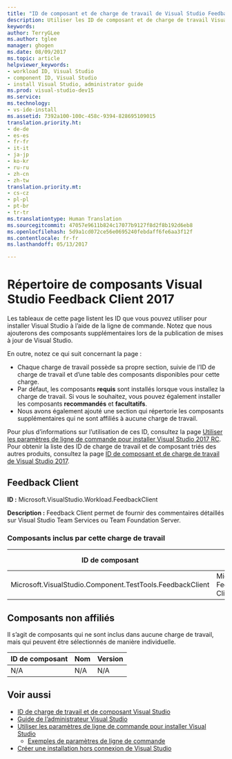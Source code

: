 ```yaml
---
title: "ID de composant et de charge de travail de Visual Studio Feedback Client 2017 | Microsoft Docs"
description: Utiliser les ID de composant et de charge de travail Visual Studio pour fournir des commentaires complets concernant Visual Studio Team Services ou Team Foundation Server
keywords: 
author: TerryGLee
ms.author: tglee
manager: ghogen
ms.date: 08/09/2017
ms.topic: article
helpviewer_keywords:
- workload ID, Visual Studio
- component ID, Visual Studio
- install Visual Studio, administrator guide
ms.prod: visual-studio-dev15
ms.service: 
ms.technology:
- vs-ide-install
ms.assetid: 7392a100-100c-458c-9394-828695109015
translation.priority.ht:
- de-de
- es-es
- fr-fr
- it-it
- ja-jp
- ko-kr
- ru-ru
- zh-cn
- zh-tw
translation.priority.mt:
- cs-cz
- pl-pl
- pt-br
- tr-tr
ms.translationtype: Human Translation
ms.sourcegitcommit: 47057e9611b824c17077b9127f8d2f8b192d6eb8
ms.openlocfilehash: 5d9a1cd072ce56e0695240febdaff6fe6aa3f12f
ms.contentlocale: fr-fr
ms.lasthandoff: 05/13/2017

---
```


# <a name="visual-studio-feedback-client-2017-component-directory"></a>Répertoire de composants Visual Studio Feedback Client 2017

Les tableaux de cette page listent les ID que vous pouvez utiliser pour installer Visual Studio à l’aide de la ligne de commande. Notez que nous ajouterons des composants supplémentaires lors de la publication de mises à jour de Visual Studio.

En outre, notez ce qui suit concernant la page :

* Chaque charge de travail possède sa propre section, suivie de l’ID de charge de travail et d’une table des composants disponibles pour cette charge.
* Par défaut, les composants **requis** sont installés lorsque vous installez la charge de travail. Si vous le souhaitez, vous pouvez également installer les composants **recommandés** et **facultatifs**.
* Nous avons également ajouté une section qui répertorie les composants supplémentaires qui ne sont affiliés à aucune charge de travail.

Pour plus d’informations sur l’utilisation de ces ID, consultez la page [Utiliser les paramètres de ligne de commande pour installer Visual Studio 2017 RC](use-command-line-parameters-to-install-visual-studio.md). Pour obtenir la liste des ID de charge de travail et de composant triés des autres produits, consultez la page [ID de composant et de charge de travail de Visual Studio 2017](workload-and-component-ids.md).

## <a name="feedback-client"></a>Feedback Client

**ID :** Microsoft.VisualStudio.Workload.FeedbackClient

**Description :** Feedback Client permet de fournir des commentaires détaillés sur Visual Studio Team Services ou Team Foundation Server.

### <a name="components-included-by-this-workload"></a>Composants inclus par cette charge de travail

ID de composant | Nom | Version | Type de dépendance
--- | --- | --- | ---
Microsoft.VisualStudio.Component.TestTools.FeedbackClient | Microsoft Feedback Client | 15.0.26208.0 | Obligatoire

## <a name="unaffiliated-components"></a>Composants non affiliés

Il s’agit de composants qui ne sont inclus dans aucune charge de travail, mais qui peuvent être sélectionnés de manière individuelle.

ID de composant | Nom | Version
--- | --- | ---
N/A | N/A | N/A


## <a name="see-also"></a>Voir aussi

* [ID de charge de travail et de composant Visual Studio](workload-and-component-ids.md)
* [Guide de l’administrateur Visual Studio](visual-studio-administrator-guide.md)
* [Utiliser les paramètres de ligne de commande pour installer Visual Studio](use-command-line-parameters-to-install-visual-studio.md)
  * [Exemples de paramètres de ligne de commande](command-line-parameter-examples.md)
* [Créer une installation hors connexion de Visual Studio](create-an-offline-installation-of-visual-studio.md)

